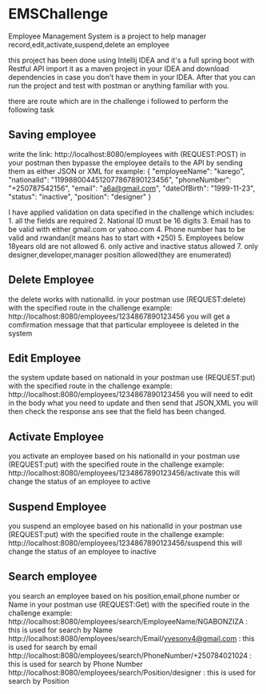 # EMSChallenge
Employee Management System is a project to help manager record,edit,activate,suspend,delete an employee

this project has been done using Intellij IDEA and it's a full spring boot with Restful API
import it as a maven project in your IDEA and download dependencies in case you don't have them in your IDEA. After that you can run the project and
test with postman or anything familiar with you.

there are route which are in the challenge i followed to perform the following task

Saving employee
---------------
write the link: http://localhost:8080/employees with (REQUEST:POST) in your postman
then bypasse the employee details to the API by sending them as  either JSON or XML 
for example:    {
                 "employeeName": "karego",
                 "nationalId": "1199880044512077867890123456",
                 "phoneNumber": "+250787542156",
                 "email": "a6a@gmail.com",
                 "dateOfBirth": "1999-11-23",
                 "status": "inactive",
                 "position": "designer"
                 }
            
I have applied validation on data specified in the challenge  which includes: 
      1.  all the fields are required
      2.  National ID must be 16 digits
      3.  Email has to be valid with either gmail.com or yahoo.com
      4.  Phone number has to be valid and  rwandan(it means has to start with +250)
      5.  Employees below 18years old are not allowed
      6.  only active and inactive status allowed
      7.  only designer,developer,manager position allowed(they are enumerated)
      
Delete Employee
---------------
the delete works with nationalId.
in your postman use (REQUEST:delete) with the specified route in the challenge
example: http://localhost:8080/employees/1234867890123456 you will get a comfirmation message that that particular employeee is deleted in the system

Edit Employee
-------------
the system update based on nationald
in your postman use (REQUEST:put) with the specified route in the challenge
example: http://localhost:8080/employees/1234867890123456 you will need to edit in the body what you need to update and then send that JSON,XML you will then
check the response ans see that the field has been changed.

Activate Employee
-----------------
you activate an employee based on his nationalId
in your postman use (REQUEST:put) with the specified route in the challenge
example: http://localhost:8080/employees/1234867890123456/activate
this will change the status of an employee to active

Suspend Employee
----------------
you suspend an employee based on his nationalId
in your postman use (REQUEST:put) with the specified route in the challenge
example: http://localhost:8080/employees/1234867890123456/suspend
this will change the status of an employee to inactive


Search employee
---------------
you search an employee based on his position,email,phone number or Name
in your postman use (REQUEST:Get) with the specified route in the challenge
example: http://localhost:8080/employees/search/EmployeeName/NGABONZIZA : this is used for search by Name
         http://localhost:8080/employees/search/Email/yvesony4@gmail.com : this is used for search by email
         http://localhost:8080/employees/search/PhoneNumber/+250784021024 : this is used for search by Phone Number
         http://localhost:8080/employees/search/Position/designer : this is used for search by Position
